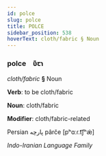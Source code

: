 ```yaml
---
id: polce
slug: polce
title: POLCE
sidebar_position: 538
hoverText: cloth/fabric § Noun
---
```


### polce&emsp;<span kind="abugida">ʋ͊ꞇɿ</span>

*cloth/fabric* **§** Noun

**Verb**: to be cloth/fabric

**Noun**: cloth/fabric

**Modifier**: cloth/fabric-related

Persian پارچه pârče [pʰɑːɾ.t͡ʃʰǽ]

*Indo-Iranian Language Family*